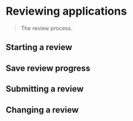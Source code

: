 # Reviewing applications

> The review process.

## Starting a review

## Save review progress

## Submitting a review

## Changing a review

